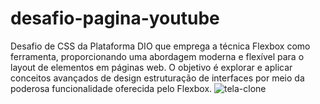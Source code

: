 # desafio-pagina-youtube
Desafio de CSS da Plataforma DIO que emprega a técnica Flexbox como ferramenta, proporcionando uma abordagem moderna e flexível para o layout de elementos em páginas web. O objetivo é explorar e aplicar conceitos avançados de design estruturação de interfaces por meio da poderosa funcionalidade oferecida pelo Flexbox.
![tela-clone](https://github.com/lucasbizachi/desafio-pagina-youtube/assets/101759223/5675ae0a-93fe-4ffc-b78e-73411c8eb636)
